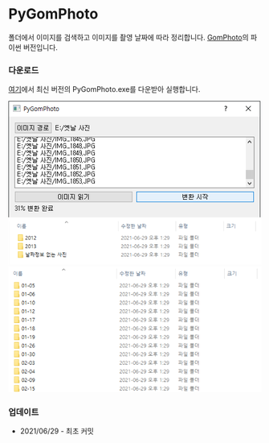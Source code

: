 # PyGomPhoto

폴더에서 이미지를 검색하고 이미지를 촬영 날짜에 따라 정리합니다. [GomPhoto](http://whria.net/photo/)의 파이썬 버전입니다.

### 다운로드
[여기](https://github.com/Hydragon516/PyGomPhoto/releases)에서 최신 버전의 PyGomPhoto.exe를 다운받아 실행합니다.

![fig1](./img/1.png)
![fig2](./img/2.png)
![fig3](./img/3.png)

### 업데이트
* 2021/06/29 - 최초 커밋
